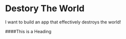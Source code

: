 # Destory The World
I want to build an app that effectively destroys the world!








####This is a Heading
